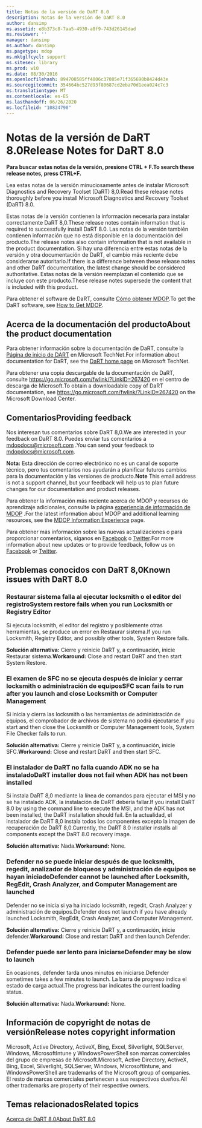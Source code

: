 ```yaml
---
title: Notas de la versión de DaRT 8.0
description: Notas de la versión de DaRT 8.0
author: dansimp
ms.assetid: e8b373c8-7aa5-4930-a8f9-743d26145dad
ms.reviewer: ''
manager: dansimp
ms.author: dansimp
ms.pagetype: mdop
ms.mktglfcycl: support
ms.sitesec: library
ms.prod: w10
ms.date: 08/30/2016
ms.openlocfilehash: 894708585ff4006c37085e71f365690b8424d43e
ms.sourcegitcommit: 354664bc527d93f80687cd2eba70d1eea024c7c3
ms.translationtype: MT
ms.contentlocale: es-ES
ms.lasthandoff: 06/26/2020
ms.locfileid: "10824790"
---
```

# <span data-ttu-id="90f90-103">Notas de la versión de DaRT 8.0</span><span class="sxs-lookup"><span data-stu-id="90f90-103">Release Notes for DaRT 8.0</span></span>


**<span data-ttu-id="90f90-104">Para buscar estas notas de la versión, presione CTRL + F.</span><span class="sxs-lookup"><span data-stu-id="90f90-104">To search these release notes, press CTRL+F.</span></span>**

<span data-ttu-id="90f90-105">Lea estas notas de la versión minuciosamente antes de instalar Microsoft Diagnostics and Recovery Toolset (DaRT) 8,0.</span><span class="sxs-lookup"><span data-stu-id="90f90-105">Read these release notes thoroughly before you install Microsoft Diagnostics and Recovery Toolset (DaRT) 8.0.</span></span>

<span data-ttu-id="90f90-106">Estas notas de la versión contienen la información necesaria para instalar correctamente DaRT 8,0.</span><span class="sxs-lookup"><span data-stu-id="90f90-106">These release notes contain information that is required to successfully install DaRT 8.0.</span></span> <span data-ttu-id="90f90-107">Las notas de la versión también contienen información que no está disponible en la documentación del producto.</span><span class="sxs-lookup"><span data-stu-id="90f90-107">The release notes also contain information that is not available in the product documentation.</span></span> <span data-ttu-id="90f90-108">Si hay una diferencia entre estas notas de la versión y otra documentación de DaRT, el cambio más reciente debe considerarse autoritario.</span><span class="sxs-lookup"><span data-stu-id="90f90-108">If there is a difference between these release notes and other DaRT documentation, the latest change should be considered authoritative.</span></span> <span data-ttu-id="90f90-109">Estas notas de la versión reemplazan el contenido que se incluye con este producto.</span><span class="sxs-lookup"><span data-stu-id="90f90-109">These release notes supersede the content that is included with this product.</span></span>

<span data-ttu-id="90f90-110">Para obtener el software de DaRT, consulte [Cómo obtener MDOP](https://go.microsoft.com/fwlink/?LinkId=322049).</span><span class="sxs-lookup"><span data-stu-id="90f90-110">To get the DaRT software, see [How to Get MDOP](https://go.microsoft.com/fwlink/?LinkId=322049).</span></span>

## <span data-ttu-id="90f90-111">Acerca de la documentación del producto</span><span class="sxs-lookup"><span data-stu-id="90f90-111">About the product documentation</span></span>


<span data-ttu-id="90f90-112">Para obtener información sobre la documentación de DaRT, consulte la [Página de inicio de DART](https://go.microsoft.com/fwlink/?LinkID=252096) en Microsoft TechNet.</span><span class="sxs-lookup"><span data-stu-id="90f90-112">For information about documentation for DaRT, see the [DaRT home page](https://go.microsoft.com/fwlink/?LinkID=252096) on Microsoft TechNet.</span></span>

<span data-ttu-id="90f90-113">Para obtener una copia descargable de la documentación de DaRT, consulte <https://go.microsoft.com/fwlink/?LinkID=267420> en el centro de descarga de Microsoft.</span><span class="sxs-lookup"><span data-stu-id="90f90-113">To obtain a downloadable copy of DaRT documentation, see <https://go.microsoft.com/fwlink/?LinkID=267420> on the Microsoft Download Center.</span></span>

## <span data-ttu-id="90f90-114">Comentarios</span><span class="sxs-lookup"><span data-stu-id="90f90-114">Providing feedback</span></span>


<span data-ttu-id="90f90-115">Nos interesan tus comentarios sobre DaRT 8,0.</span><span class="sxs-lookup"><span data-stu-id="90f90-115">We are interested in your feedback on DaRT 8.0.</span></span> <span data-ttu-id="90f90-116">Puedes enviar tus comentarios a <mdopdocs@microsoft.com> .</span><span class="sxs-lookup"><span data-stu-id="90f90-116">You can send your feedback to <mdopdocs@microsoft.com>.</span></span>

<span data-ttu-id="90f90-117">**Nota:**  Esta dirección de correo electrónico no es un canal de soporte técnico, pero tus comentarios nos ayudarán a planificar futuros cambios para la documentación y las versiones de producto.</span><span class="sxs-lookup"><span data-stu-id="90f90-117">**Note** This email address is not a support channel, but your feedback will help us to plan future changes for our documentation and product releases.</span></span>

 

<span data-ttu-id="90f90-118">Para obtener la información más reciente acerca de MDOP y recursos de aprendizaje adicionales, consulte la página [experiencia de información de MDOP](https://go.microsoft.com/fwlink/p/?LinkId=236032) .</span><span class="sxs-lookup"><span data-stu-id="90f90-118">For the latest information about MDOP and additional learning resources, see the [MDOP Information Experience](https://go.microsoft.com/fwlink/p/?LinkId=236032) page.</span></span>

<span data-ttu-id="90f90-119">Para obtener más información sobre las nuevas actualizaciones o para proporcionar comentarios, síganos en [Facebook](https://go.microsoft.com/fwlink/p/?LinkId=242445) o [Twitter](https://go.microsoft.com/fwlink/p/?LinkId=242447).</span><span class="sxs-lookup"><span data-stu-id="90f90-119">For more information about new updates or to provide feedback, follow us on [Facebook](https://go.microsoft.com/fwlink/p/?LinkId=242445) or [Twitter](https://go.microsoft.com/fwlink/p/?LinkId=242447).</span></span>

## <span data-ttu-id="90f90-120">Problemas conocidos con DaRT 8,0</span><span class="sxs-lookup"><span data-stu-id="90f90-120">Known issues with DaRT 8.0</span></span>


### <span data-ttu-id="90f90-121">Restaurar sistema falla al ejecutar locksmith o el editor del registro</span><span class="sxs-lookup"><span data-stu-id="90f90-121">System restore fails when you run Locksmith or Registry Editor</span></span>

<span data-ttu-id="90f90-122">Si ejecuta locksmith, el editor del registro y posiblemente otras herramientas, se produce un error en Restaurar sistema.</span><span class="sxs-lookup"><span data-stu-id="90f90-122">If you run Locksmith, Registry Editor, and possibly other tools, System Restore fails.</span></span>

<span data-ttu-id="90f90-123">**Solución alternativa:** Cierre y reinicie DaRT y, a continuación, inicie Restaurar sistema.</span><span class="sxs-lookup"><span data-stu-id="90f90-123">**Workaround:** Close and restart DaRT and then start System Restore.</span></span>

### <span data-ttu-id="90f90-124">El examen de SFC no se ejecuta después de iniciar y cerrar locksmith o administración de equipos</span><span class="sxs-lookup"><span data-stu-id="90f90-124">SFC scan fails to run after you launch and close Locksmith or Computer Management</span></span>

<span data-ttu-id="90f90-125">Si inicia y cierra las locksmith o las herramientas de administración de equipos, el comprobador de archivos de sistema no podrá ejecutarse.</span><span class="sxs-lookup"><span data-stu-id="90f90-125">If you start and then close the Locksmith or Computer Management tools, System File Checker fails to run.</span></span>

<span data-ttu-id="90f90-126">**Solución alternativa:** Cierre y reinicie DaRT y, a continuación, inicie SFC.</span><span class="sxs-lookup"><span data-stu-id="90f90-126">**Workaround:** Close and restart DaRT and then start SFC.</span></span>

### <a href="" id="-------------dart-installer-does-not-fail-when-adk-has-not-been-installed"></a> <span data-ttu-id="90f90-127">El instalador de DaRT no falla cuando ADK no se ha instalado</span><span class="sxs-lookup"><span data-stu-id="90f90-127">DaRT installer does not fail when ADK has not been installed</span></span>

<span data-ttu-id="90f90-128">Si instala DaRT 8,0 mediante la línea de comandos para ejecutar el MSI y no se ha instalado ADK, la instalación de DaRT debería fallar.</span><span class="sxs-lookup"><span data-stu-id="90f90-128">If you install DaRT 8.0 by using the command line to execute the MSI, and the ADK has not been installed, the DaRT installation should fail.</span></span> <span data-ttu-id="90f90-129">En la actualidad, el instalador de DaRT 8,0 instala todos los componentes excepto la imagen de recuperación de DaRT 8,0.</span><span class="sxs-lookup"><span data-stu-id="90f90-129">Currently, the DaRT 8.0 installer installs all components except the DaRT 8.0 recovery image.</span></span>

<span data-ttu-id="90f90-130">**Solución alternativa:** Nada.</span><span class="sxs-lookup"><span data-stu-id="90f90-130">**Workaround:** None.</span></span>

### <span data-ttu-id="90f90-131">Defender no se puede iniciar después de que locksmith, regedit, analizador de bloqueos y administración de equipos se hayan iniciado</span><span class="sxs-lookup"><span data-stu-id="90f90-131">Defender cannot be launched after Locksmith, RegEdit, Crash Analyzer, and Computer Management are launched</span></span>

<span data-ttu-id="90f90-132">Defender no se inicia si ya ha iniciado locksmith, regedit, Crash Analyzer y administración de equipos.</span><span class="sxs-lookup"><span data-stu-id="90f90-132">Defender does not launch if you have already launched Locksmith, RegEdit, Crash Analyzer, and Computer Management.</span></span>

<span data-ttu-id="90f90-133">**Solución alternativa:** Cierre y reinicie DaRT y, a continuación, inicie defender.</span><span class="sxs-lookup"><span data-stu-id="90f90-133">**Workaround:** Close and restart DaRT and then launch Defender.</span></span>

### <span data-ttu-id="90f90-134">Defender puede ser lento para iniciarse</span><span class="sxs-lookup"><span data-stu-id="90f90-134">Defender may be slow to launch</span></span>

<span data-ttu-id="90f90-135">En ocasiones, defender tarda unos minutos en iniciarse.</span><span class="sxs-lookup"><span data-stu-id="90f90-135">Defender sometimes takes a few minutes to launch.</span></span> <span data-ttu-id="90f90-136">La barra de progreso indica el estado de carga actual.</span><span class="sxs-lookup"><span data-stu-id="90f90-136">The progress bar indicates the current loading status.</span></span>

<span data-ttu-id="90f90-137">**Solución alternativa:** Nada.</span><span class="sxs-lookup"><span data-stu-id="90f90-137">**Workaround:** None.</span></span>

## <span data-ttu-id="90f90-138">Información de copyright de notas de versión</span><span class="sxs-lookup"><span data-stu-id="90f90-138">Release notes copyright information</span></span>


<span data-ttu-id="90f90-139">Microsoft, Active Directory, ActiveX, Bing, Excel, Silverlight, SQLServer, Windows, MicrosoftIntune y WindowsPowerShell son marcas comerciales del grupo de empresas de Microsoft.</span><span class="sxs-lookup"><span data-stu-id="90f90-139">Microsoft, Active Directory, ActiveX, Bing, Excel, Silverlight, SQLServer, Windows, MicrosoftIntune, and WindowsPowerShell are trademarks of the Microsoft group of companies.</span></span> <span data-ttu-id="90f90-140">El resto de marcas comerciales pertenecen a sus respectivos dueños.</span><span class="sxs-lookup"><span data-stu-id="90f90-140">All other trademarks are property of their respective owners.</span></span>



## <span data-ttu-id="90f90-141">Temas relacionados</span><span class="sxs-lookup"><span data-stu-id="90f90-141">Related topics</span></span>


[<span data-ttu-id="90f90-142">Acerca de DaRT 8.0</span><span class="sxs-lookup"><span data-stu-id="90f90-142">About DaRT 8.0</span></span>](about-dart-80-dart-8.md)

 

 





